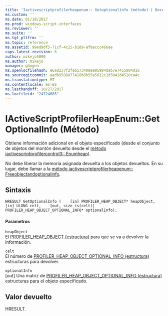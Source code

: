 ```yaml
---
title: 'Iactivescriptprofilerheapenum:: Getoptionalinfo (método) | Documentos de Microsoft'
ms.custom: ''
ms.date: 01/18/2017
ms.prod: windows-script-interfaces
ms.reviewer: ''
ms.suite: ''
ms.tgt_pltfrm: ''
ms.topic: reference
ms.assetid: 99ed9df5-71cf-4c25-b189-af9accc466ee
caps.latest.revision: 6
author: mikejo5000
ms.author: mikejo
manager: ghogen
ms.openlocfilehash: e6ad237f2feb173408e895984dab7e7455004d16
ms.sourcegitcommit: aadb9588877418b8b55a5612c1d3842d4520ca4c
ms.translationtype: MT
ms.contentlocale: es-ES
ms.lasthandoff: 10/27/2017
ms.locfileid: "24724685"
---
```

# <a name="iactivescriptprofilerheapenumgetoptionalinfo-method"></a>IActiveScriptProfilerHeapEnum::GetOptionalInfo (Método)
Obtiene información adicional en el objeto especificado (desde el conjunto de objetos del montón devuelto desde el [método iactivescriptprofilercontrol3:: Enumheap](../../winscript/reference/iactivescriptprofilercontrol3-enumheap-method.md)).  
  
 No debe liberar la memoria asignada devuelta a los objetos devueltos. En su lugar, debe llamar a la [método iactivescriptprofilerheapenum:: Freeobjectandoptionalinfo](../../winscript/reference/iactivescriptprofilerheapenum-freeobjectandoptionalinfo-method.md).  
  
## <a name="syntax"></a>Sintaxis  
  
```  
HRESULT GetOptionalInfo (    [in] PROFILER_HEAP_OBJECT* heapObject,    [in] ULONG celt,    [out, size_is(celt)] PROFILER_HEAP_OBJECT_OPTIONAL_INFO* optionalInfo);  
```  
  
#### <a name="parameters"></a>Parámetros  
 `heapObject`  
 El [PROFILER_HEAP_OBJECT (estructura)](../../winscript/reference/profiler-heap-object-structure.md) para que se va a devolver la información.  
  
 `celt`  
 El número de [PROFILER_HEAP_OBJECT_OPTIONAL_INFO (estructura)](../../winscript/reference/profiler-heap-object-optional-info-structure.md) estructuras para devolver.  
  
 `optionalInfo`  
 [out] Una matriz de [PROFILER_HEAP_OBJECT_OPTIONAL_INFO (estructura)](../../winscript/reference/profiler-heap-object-optional-info-structure.md) estructuras para el objeto especificado.  
  
## <a name="return-value"></a>Valor devuelto  
 HRESULT.